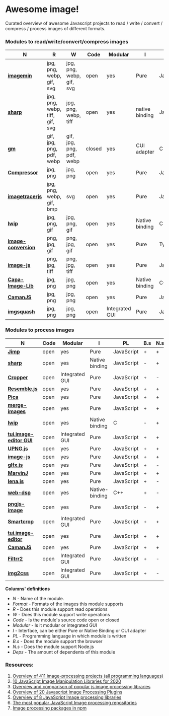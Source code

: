 # Awesome image!

Curated overview of awesome Javascript projects to read / write / convert / compress / process images of different formats.

### Modules to read/write/convert/compress images

| **N** | **R** | **W** | **Code** | **Modular** | **I** | **PL** | **B.s** | **N.s** | **Deps**|
| --- | --- | --- | --- | --- | --- | -- | --- | --- | --- | 
| [**imagemin**](https://github.com/imagemin/imagemin) |jpg, png, webp, gif, svg  | jpg, png, webp, gif, svg  | open | yes | Pure | JavaScript | + | + | 682 |
| [**sharp**](https://github.com/lovell/sharp)| jpg, png, webp, tiff, gif, svg | jpg, png, webp, tiff | open | yes | native binding | JavaScript | - | + | 1425 | 
| [**gm**](https://github.com/aheckmann/gm) | gif, jpg, png, pdf, webp | gif, jpg, png, pdf, webp | closed | yes | CUI adapter | C | - | + | 1122 | 
| [**Compressor**](https://github.com/fengyuanchen/compressorjs) | jpg, png  | jpg, png | open | yes | Pure | JavaScript | + | - | 21 | 
| [**imagetracerjs**](https://github.com/jankovicsandras/imagetracerjs) | jpg, png, webp, gif, bmp | svg | open | yes | Pure | JavaScript | + | + | 5 |
| [**lwip**](https://github.com/EyalAr/lwip) | jpg, png, gif | jpg, png, gif | open | yes | Native binding | C | - | + | 79 | 
| [**image-conversion**](https://github.com/WangYuLue/image-conversion) | png, jpg, gif | png, jpg, gif | open | yes | Pure | TypeScript | + | + | 2 | 
| [**image-js**](https://github.com/image-js/image-js) | png, jpg, tiff | png, jpg, tiff | open | yes | Pure | JavaScript | + | + |19 |
| [**Capa-Image-Lib**](https://gitlab.com/Capa_Album/capa_image_lib#README) | jpg, png | jpg, png | open | yes | Native binding | С++ | - | + | 0 |
| [**CamanJS**](https://github.com/meltingice/CamanJS/) | jpg, png | jpg, png | open | yes | Pure | JavaScript | + | + | 5 | 
| [**imgsquash**](https://github.com/eashish93/imgsquash) | jpg, png | jpg, png | open | Integrated GUI | Pure | JavaScript | + | + | - |

### Modules to process images

| **N** | **Code** | **Modular** | **I** | **PL** | **B.s** | **N.s** | **Deps**|
| --- | --- | --- | --- | --- | --- | --- | --- | 
| [**Jimp**](https://github.com/oliver-moran/jimp/tree/master/packages/jimp)| open | yes | Pure | JavaScript | + | + | 1075|
| [**sharp**](https://github.com/lovell/sharp)| open | yes | Native binding | JavaScript | - | + | 1425| 
| [**Cropper**](https://github.com/fengyuanchen/cropperjs) | open | Integrated GUI | Pure | JavaScript | + | - | 276 | 
| [**Resemble.js**](https://github.com/rsmbl/Resemble.js) | open | yes | Pure | JavaScript | + | + | 50 | 
| [**Pica**](https://github.com/nodeca/pica) | open | yes | Pure | JavaScript | + | + | 47 | 
| [**merge-images**](https://github.com/lukechilds/merge-images) | open | yes | Pure | JavaScript | + | + | 11 | 
| [**lwip**](https://github.com/EyalAr/lwip) | open | yes | Native binding | C | - | + | 79 | 
| [**tui.image-editor GUI**](https://github.com/nhn/toast-ui.react-image-editor) | open | Integrated GUI | Pure | JavaScript | + | + | 2 |
| [**UPNG.js**](https://github.com/photopea/UPNG.js) | open | yes | Pure | JavaScript | + | + | 1 | 
| [**image-js**](https://github.com/image-js/image-js) | open | yes | Pure | JavaScript | + | + | 19 | 
| [**glfx.js**](https://github.com/evanw/glfx.js)| open | yes | Pure | JavaScript | + | - | 5 | 
| [**MarvinJ**](https://github.com/gabrielarchanjo/marvinj) | open | yes | Pure | JavaScript | + | + | 0 | 
| [**lena.js**](https://github.com/davidsonfellipe/lena.js) | open | yes | Pure | JavaScript | + | - | 0 | 
| [**web-dsp**](https://github.com/shamadee/web-dsp) | open | yes | Native-binding | C++ | + | - | 0 | 
| [**pngjs-image**](https://github.com/YahooArchive/pngjs-image) | open | yes | Pure | JavaScript |-| + | 27 |
| [**Smartcrop**](https://github.com/jwagner/smartcrop.js) | open | Integrated GUI | Pure | JavaScript | + | +| 19 | 
| [**tui.image-editor**](https://github.com/nhn/tui.image-editor) | open | yes | Pure | JavaScript | + | + | 15 | 
| [**CamanJS**](https://github.com/meltingice/CamanJS/) | open | yes | Pure | JavaScript | + | + | 5 | 
| [**Filtrr2**](https://github.com/alexmic/filtrr/tree/master/filtrr2)| open | Integrated GUI| Pure | JavaScript | + | - | - | 
| [**img2css**](https://github.com/javierbyte/img2css)| open | Integrated GUI | Pure | JavaScript | + | - | - | 

**Columns' definitions**
* *N* - Name of the module.
* *Format* - Formats of the images this module supports
* *R* - Does this module support read operations 
* *W* - Does this module support write operations
* *Code* - Is the module's source code open or closed
* *Modular* - Is it modular or integrated GUI 
* *I* - Interface, can be either Pure or Native Binding or CUI adapter 
* *PL* - Programming language in which module is written
* *B.s* - Does the module support the browser 
* *N.s* - Does the module support Node.js
* *Deps* - The amount of dependents of this module

### Resources:

1. [Overview of 411 image-processing projects (all programming languages)](https://awesomeopensource.com/projects/image-processing)
2. [10 JavaScript Image Manipulation Libraries for 2020](https://blog.bitsrc.io/image-manipulation-libraries-for-javascript-187fde1ad5af)
3. [Overview and comparison of popular js image processing libraries](https://webkid.io/blog/image-processing-in-javascript/)
4. [Overview of 20 Javascript Image Processing Plugins](https://bashooka.com/coding/best-of-20-javascript-image-processing-plugins/)
5. [Overview of 8 JavaScript Image processing libraries](https://tangiblejs.com/libraries/image-processing)
6. [The most popular JavaScript Image processing repositories](https://bestofjs.org/projects?tags=image)
7. [Image processing packages in npm](https://www.npmjs.com/search?q=image-processing)
